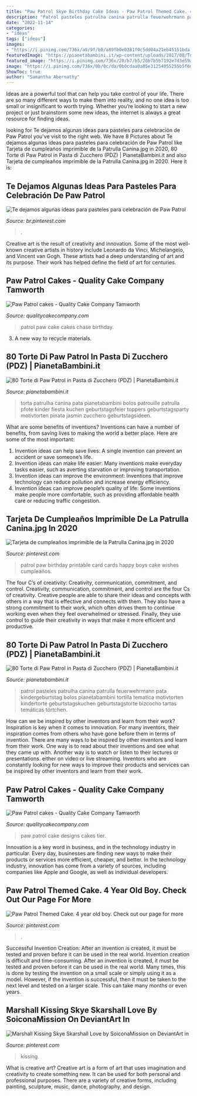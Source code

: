 ```yaml
---
title: "Paw Patrol Skye Birthday Cake Ideas - Paw Patrol Themed Cake. 4 Year Old Boy. Check Out Our Page For More"
description: "Patrol pasteles patrulha canina patrulla feuerwehrmann pata kindergeburtstag bolos pianetabambini tortilla tematica motivtorten kindertorte geburtstagskuchen geburtstagstorte bizcocho tartas temáticas törtchen"
date: "2022-11-14"
categories:
- "ideas"
tags: ["ideas"]
images:
- "https://i.pinimg.com/736x/a8/9f/b0/a89fb0e0281f0c5dd04a21eb45151bda.jpg"
featuredImage: "https://pianetabambini.it/wp-content/uploads/2017/08/Torta-Paw-Patrol-44.jpg"
featured_image: "https://i.pinimg.com/736x/20/b7/b5/20b7b5b7192e7d3e59a5351b2e0818ec.jpg"
image: "https://i.pinimg.com/736x/0b/0c/da/0b0cdaa0a85e31254055255b5f6d9238.jpg"
ShowToc: true
author: "Samantha Abernathy"
---
```



Ideas are a powerful tool that can help you take control of your life. There are so many different ways to make them into reality, and no one idea is too small or insignificant to worth trying. Whether you’re looking to start a new project or just brainstorm some new ideas, the internet is always a great resource for finding ideas.

	

		
looking for Te dejamos algunas ideas para pasteles para celebración de Paw Patrol you've visit to the right web. We have 8 Pictures about Te dejamos algunas ideas para pasteles para celebración de Paw Patrol like Tarjeta de cumpleaños imprimible de la Patrulla Canina.jpg in 2020, 80 Torte di Paw Patrol in Pasta di Zucchero (PDZ) | PianetaBambini.it and also Tarjeta de cumpleaños imprimible de la Patrulla Canina.jpg in 2020. Here it is:
		
    
## Te Dejamos Algunas Ideas Para Pasteles Para Celebración De Paw Patrol

<img loading=lazy src="https://i.pinimg.com/736x/fc/53/fb/fc53fb8fd5cb970ba342cd10c6080333.jpg" onerror="this.onerror=null;this.src='https://tse4.mm.bing.net/th?id=OIP.p0aiEyHws_G7i-Mg4ezh9wHaNe&amp;pid=15.1';" alt="Te dejamos algunas ideas para pasteles para celebración de Paw Patrol">

_Source: br.pinterest.com_

>. 

	

Creative art is the result of creativity and innovation. Some of the most well-known creative artists in history include Leonardo da Vinci, Michelangelo, and Vincent van Gogh. These artists had a deep understanding of art and its purpose. Their work has helped define the field of art for centuries.

    
## Paw Patrol Cakes - Quality Cake Company Tamworth

<img loading=lazy src="https://w2d8a5y9.stackpathcdn.com/wp-content/uploads/2018/06/paw-patrol-4-model-chase-2-879x1030.jpg" onerror="this.onerror=null;this.src='https://tse3.mm.bing.net/th?id=OIP.Yh0Pcpha6DAn8mzH65TP_wHaIr&amp;pid=15.1';" alt="Paw Patrol cakes - Quality Cake Company Tamworth">

_Source: qualitycakecompany.com_

>patrol paw cake cakes chase birthday. 

	

3. A new way to recycle materials.

    
## 80 Torte Di Paw Patrol In Pasta Di Zucchero (PDZ) | PianetaBambini.it

<img loading=lazy src="https://pianetabambini.it/wp-content/uploads/2017/08/Torta-Paw-Patrol-44.jpg" onerror="this.onerror=null;this.src='https://tse4.mm.bing.net/th?id=OIP.JjHG2S9yaGqieLHOBlyG3gHaL0&amp;pid=15.1';" alt="80 Torte di Paw Patrol in Pasta di Zucchero (PDZ) | PianetaBambini.it">

_Source: pianetabambini.it_

>torta patrulha canina pata pianetabambini bolos patrouille patrulla pfote kinder fiesta kuchen geburtstagsfeier toppers geburtstagsparty motivtorten pinata jasmin zucchero geburtstagsideen. 

	

What are some benefits of inventions?
Inventions can have a number of benefits, from saving lives to making the world a better place. Here are some of the most important: 
1. Invention ideas can help save lives: A single invention can prevent an accident or save someone’s life. 
2. Invention ideas can make life easier: Many inventions make everyday tasks easier, such as averting starvation or improving transportation. 
3. Invention ideas can improve the environment: Inventions that improve technology can reduce pollution and increase energy efficiency. 
4. Invention ideas can improve people’s quality of life: Some inventions make people more comfortable, such as providing affordable health care or reducing traffic congestion.

    
## Tarjeta De Cumpleaños Imprimible De La Patrulla Canina.jpg In 2020

<img loading=lazy src="https://i.pinimg.com/736x/20/b7/b5/20b7b5b7192e7d3e59a5351b2e0818ec.jpg" onerror="this.onerror=null;this.src='https://tse2.mm.bing.net/th?id=OIP.ljU8LH36-NHMmvvGyuw5fwHaKu&amp;pid=15.1';" alt="Tarjeta de cumpleaños imprimible de la Patrulla Canina.jpg in 2020">

_Source: pinterest.com_

>patrol paw birthday printable card cards happy boys cake wishes cumpleaños. 

	

The four C’s of creativity: Creativity, communication, commitment, and control.
Creativity, communication, commitment, and control are the four Cs of creativity. Creative people are able to share their ideas and concepts with others in a way that is effective and connects with them. They also have a strong commitment to their work, which often drives them to continue working even when they feel overwhelmed or stressed. Finally, they use control to guide their creativity in ways that make it more efficient and productive.

    
## 80 Torte Di Paw Patrol In Pasta Di Zucchero (PDZ) | PianetaBambini.it

<img loading=lazy src="https://pianetabambini.it/wp-content/uploads/2017/08/Torta-Paw-Patrol-14.jpg" onerror="this.onerror=null;this.src='https://tse1.mm.bing.net/th?id=OIP.WXVuWqxlJl28LiPxQpqEhQHaJ4&amp;pid=15.1';" alt="80 Torte di Paw Patrol in Pasta di Zucchero (PDZ) | PianetaBambini.it">

_Source: pianetabambini.it_

>patrol pasteles patrulha canina patrulla feuerwehrmann pata kindergeburtstag bolos pianetabambini tortilla tematica motivtorten kindertorte geburtstagskuchen geburtstagstorte bizcocho tartas temáticas törtchen. 

	

How can we be inspired by other inventors and learn from their work?
Inspiration is key when it comes to innovation. For many inventors, their inspiration comes from others who have gone before them in terms of invention. There are many ways to be inspired by other inventors and learn from their work. One way is to read about their inventions and see what they came up with. Another way is to watch or listen to their lectures or presentations. either on video or live streaming. Inventors who are constantly looking for new ways to improve their products and services can be inspired by other inventors and learn from their work.

    
## Paw Patrol Cakes - Quality Cake Company Tamworth

<img loading=lazy src="https://w2d8a5y9.stackpathcdn.com/wp-content/uploads/2020/04/Paw-patrol-two-tier-tower-1-628x1030.jpg" onerror="this.onerror=null;this.src='https://tse2.mm.bing.net/th?id=OIP.8oYSAVhsDTKYg9GNu7XgygHaMJ&amp;pid=15.1';" alt="Paw Patrol cakes - Quality Cake Company Tamworth">

_Source: qualitycakecompany.com_

>paw patrol cake designs cakes tier. 

	

Innovation is a key word in business, and in the technology industry in particular. Every day, businesses are finding new ways to make their products or services more efficient, cheaper, and better. In the technology industry, innovation has come from a variety of sources, including companies like Apple and Google, as well as individual developers.

    
## Paw Patrol Themed Cake. 4 Year Old Boy. Check Out Our Page For More

<img loading=lazy src="https://i.pinimg.com/736x/0b/0c/da/0b0cdaa0a85e31254055255b5f6d9238.jpg" onerror="this.onerror=null;this.src='https://tse1.mm.bing.net/th?id=OIP._VPuiOMsIDOrok1HoV6A1wHaNK&amp;pid=15.1';" alt="Paw Patrol Themed Cake. 4 year old boy. Check out our page for more">

_Source: pinterest.com_

>. 

	

Successful Invention Creation: After an invention is created, it must be tested and proven before it can be used in the real world.
Invention creation is difficult and time-consuming. After an invention is created, it must be tested and proven before it can be used in the real world. Many times, this is done by testing the invention on a small scale or simply using it as a model. However, if the invention is successful, then it must be taken to the next level and tested on a larger scale. This can take many months or even years.

    
## Marshall Kissing Skye Skarshall Love By SoiconaMission On DeviantArt In

<img loading=lazy src="https://i.pinimg.com/736x/a8/9f/b0/a89fb0e0281f0c5dd04a21eb45151bda.jpg" onerror="this.onerror=null;this.src='https://tse3.mm.bing.net/th?id=OIP.rST_as0Ceksxzf6GdIiIFwHaGF&amp;pid=15.1';" alt="Marshall Kissing Skye Skarshall Love by SoiconaMission on DeviantArt in">

_Source: pinterest.com_

>kissing. 

	

What is creative art?
Creative art is a form of art that uses imagination and creativity to create something new. It can be used for both personal and professional purposes. There are a variety of creative forms, including painting, sculpture, music, dance, photography, and design.

